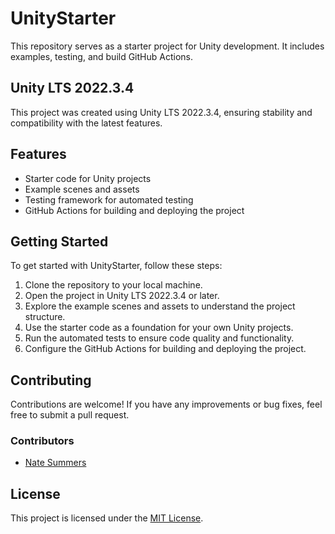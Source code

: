 # UnityStarter

This repository serves as a starter project for Unity development. It includes examples, testing, and build GitHub Actions.

## Unity LTS 2022.3.4

This project was created using Unity LTS 2022.3.4, ensuring stability and compatibility with the latest features.

## Features

- Starter code for Unity projects
- Example scenes and assets
- Testing framework for automated testing
- GitHub Actions for building and deploying the project

## Getting Started

To get started with UnityStarter, follow these steps:

1. Clone the repository to your local machine.
2. Open the project in Unity LTS 2022.3.4 or later.
3. Explore the example scenes and assets to understand the project structure.
4. Use the starter code as a foundation for your own Unity projects.
5. Run the automated tests to ensure code quality and functionality.
6. Configure the GitHub Actions for building and deploying the project.

## Contributing

Contributions are welcome! If you have any improvements or bug fixes, feel free to submit a pull request.

### Contributors

- [Nate Summers](https://github.com/ncolesummers)

## License

This project is licensed under the [MIT License](LICENSE).
